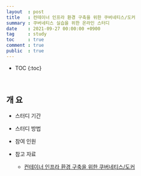 ```yaml
---
layout  : post
title   : 컨테이너 인프라 환경 구축을 위한 쿠버네티스/도커
summary : 쿠버네티스 실습을 위한 온라인 스터디
date    : 2021-09-27 00:00:00 +0900
tag     : study
toc     : true
comment : true
public  : true
---
```

* TOC
{:toc}

<br/>

## 개 요

* 스터디 기간

* 스터디 방법

* 참여 인원

* 참고 자료 

    * [컨테이너 인프라 환경 구축을 위한 쿠버네티스/도커](http://www.yes24.com/Product/Goods/102099414?OzSrank=1)

